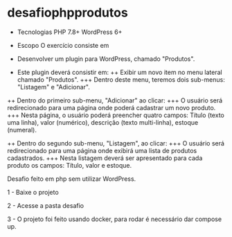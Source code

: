 # desafiophpprodutos

- Tecnologias
PHP 7.8+
WordPress 6+

- Escopo
O exercício consiste em
+ Desenvolver um plugin para WordPress, chamado "Produtos".

+ Este plugin deverá consistir em:
++ Exibir um novo item no menu lateral chamado "Produtos".
+++ Dentro deste menu, teremos dois sub-menus: "Listagem" e "Adicionar".

++ Dentro do primeiro sub-menu, "Adicionar" ao clicar:
+++ O usuário será redirecionado para uma página onde poderá cadastrar um novo produto.
+++ Nesta página, o usuário poderá preencher quatro campos: Título (texto uma linha), valor (numérico), descrição (texto multi-linha), estoque (numeral).

++ Dentro do segundo sub-menu, "Listagem", ao clicar:
+++ O usuário será redirecionado para uma página onde exibirá uma lista de produtos cadastrados.
+++ Nesta listagem deverá ser apresentado para cada produto os campos: Título, valor e estoque.


Desafio feito em php sem utilizar WordPress.

1 - Baixe o projeto

2 - Acesse a pasta desafio

3 - O projeto foi feito usando docker, para rodar é necessário dar compose up.

